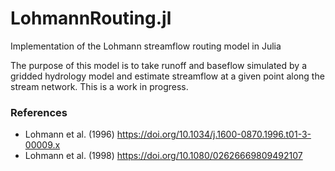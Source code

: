 # LohmannRouting.jl
Implementation of the Lohmann streamflow routing model in Julia

The purpose of this model is to take runoff and baseflow simulated by a gridded hydrology model and estimate streamflow at a given point along the stream network. This is a work in progress.

### References

* Lohmann et al. (1996) https://doi.org/10.1034/j.1600-0870.1996.t01-3-00009.x
* Lohmann et al. (1998) https://doi.org/10.1080/02626669809492107
